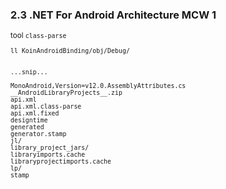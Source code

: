 ### 2.3 .NET For Android Architecture MCW 1

<small>

tool `class-parse`

```
ll KoinAndroidBinding/obj/Debug/ 
```

```

...snip...

MonoAndroid,Version=v12.0.AssemblyAttributes.cs
__AndroidLibraryProjects__.zip
api.xml
api.xml.class-parse
api.xml.fixed
designtime
generated
generator.stamp
jl/
library_project_jars/
libraryimports.cache
libraryprojectimports.cache
lp/
stamp
```

</small>